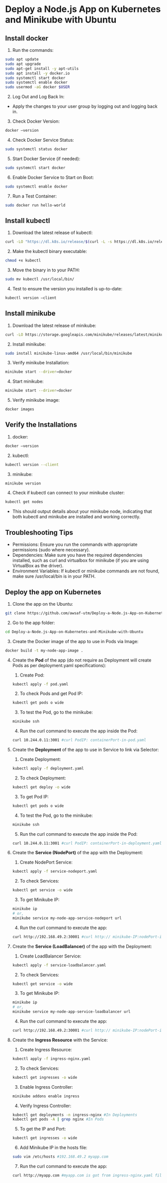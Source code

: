 # Deploy a Node.js App on Kubernetes and Minikube with Ubuntu

## Install docker

1. Run the commands:
```bash
sudo apt update
sudo apt upgrade
sudo apt-get install -y apt-utils
sudo apt install -y docker.io
sudo systemctl start docker
sudo systemctl enable docker
sudo usermod -aG docker $USER
```
2. Log Out and Log Back In:
- Apply the changes to your user group by logging out and logging back in.
3. Check Docker Version:
```bash
docker –version
```
4. Check Docker Service Status:
```bash
sudo systemctl status docker
```
5. Start Docker Service (if needed):
```bash
sudo systemctl start docker
```
6. Enable Docker Service to Start on Boot:
```bash
sudo systemctl enable docker
```
7. Run a Test Container:
```bash
sudo docker run hello-world
```

## Install kubectl

1. Download the latest release of kubectl:
```bash
curl -LO "https://dl.k8s.io/release/$(curl -L -s https://dl.k8s.io/release/stable.txt)/bin/linux/amd64/kubectl"
```
2. Make the kubectl binary executable:
```bash
chmod +x kubectl
```
3. Move the binary in to your PATH:
```bash
sudo mv kubectl /usr/local/bin/
```
4. Test to ensure the version you installed is up-to-date:
```bash
kubectl version –client
```

## Install minikube

1. Download the latest release of minikube:
```bash
curl -LO https://storage.googleapis.com/minikube/releases/latest/minikube-linux-amd64
```
2. Install minikube:
```bash
sudo install minikube-linux-amd64 /usr/local/bin/minikube
```
3. Verify minikube Installation:
```bash
minikube start --driver=docker
```
4. Start minikube:
```bash
minikube start --driver=docker
```
5. Verify minikube image:
```bash
docker images
```

## Verify the Installations

1. docker:
```bash
docker –version
```
2. kubectl:
```bash
kubectl version --client
```
3. minikube:
```bash
minikube version
```
4. Check if kubectl can connect to your minikube cluster:
```bash
kubectl get nodes
```
- This should output details about your minikube node, indicating that both kubectl and minikube are installed and working correctly.

## Troubleshooting Tips

- Permissions: Ensure you run the commands with appropriate permissions (sudo where necessary).
- Dependencies: Make sure you have the required dependencies installed, such as curl and virtualbox for minikube (if you are using VirtualBox as the driver).
- Environment Variables: If kubectl or minikube commands are not found, make sure /usr/local/bin is in your PATH.

## Deploy the app on Kubernetes

1. Clone the app on the Ubuntu:
```bash
git clone https://github.com/awsaf-utm/Deploy-a-Node.js-App-on-Kubernetes-and-Minikube-with-Ubuntu.git
```
2. Go to the app folder:
```bash
cd Deploy-a-Node.js-App-on-Kubernetes-and-Minikube-with-Ubuntu
```
3. Create the Docker image of the app to use in Pods via Image:
```bash
docker build -t my-node-app-image .
```
4. Create the **Pod** of the app (do not require as Deployment will create Pods as per deployment.yaml specifications):
	1. Create Pod:
	```bash
	kubectl apply -f pod.yaml
	```
	2. To check Pods and get Pod IP:
	```bash
	kubectl get pods o wide
	```
	3. To test the Pod, go to the minikube:
	```bash
	minikube ssh
	```
	4. Run the curl command to execute the app inside the Pod:
	```bash
	curl 10.244.0.11:3001 #curl PodIP: containerPort-in-pod.yaml
	```

5.	Create the **Deployment** of the app to use in Service to link via Selector:
	1. Create Deployment:
	```bash
	kubectl apply -f deployment.yaml
	```
	2. To check Deployment:
	```bash
	kubectl get deploy -o wide
	```
	3. To get Pod IP:
	```bash
	kubectl get pods o wide
	```
	4. To test the Pod, go to the minikube:
	```bash
	minikube ssh
	```
	5. Run the curl command to execute the app inside the Pod:
	```bash
	curl 10.244.0.11:3001 #curl PodIP: containerPort-in-deployment.yaml
	```

6.	Create the **Service (NodePort)** of the app with the Deployment:
	1. Create NodePort Service:
	```bash
	kubectl apply -f service-nodeport.yaml
	```
	2. To check Services:
	```bash
	kubectl get service -o wide
	```
	3. To get Minikube IP:
	```bash
	minikube ip
	# or, 
	minikube service my-node-app-service-nodeport url
	```
	4. Run the curl command to execute the app:
	```bash
	curl http://192.168.49.2:30001 #curl http:// minikube-IP:nodePort-in-service.yaml-file
	```
7.	Create the **Service (LoadBalancer)** of the app with the Deployment:
	1. Create LoadBalancer Service:
	```bash
	kubectl apply -f service-loadbalancer.yaml
	```
	2. To check Services:
	```bash
	kubectl get service -o wide
	```
	3. To get Minikube IP:
	```bash
	minikube ip
	# or, 
	minikube service my-node-app-service-loadbalancer url
	```
	4. Run the curl command to execute the app:
	```bash
	curl http://192.168.49.2:30001 #curl http:// minikube-IP:nodePort-in-service.yaml-file
	```

8.	Create the **Ingress Resource** with the Service:
	1. Create Ingress Resource:
	```bash
	kubectl apply -f ingress-nginx.yaml
	```
	2. To check Services:
	```bash
	kubectl get ingresses -o wide
	```
	3. Enable Ingress Controller:
	```bash
	minikube addons enable ingress
	```
	4. Verify Ingress Controller:
	```bash
	kubectl get deployments -n ingress-nginx #In Deployments
	kubectl get pods -A | grep nginx #In Pods
	```
	5. To get the IP and Port:
	```bash
	kubectl get ingresses -o wide 
	```
	6. Add Minikube IP in the hosts file:
	```bash
	sudo vim /etc/hosts #192.168.49.2 myapp.com
	```
	7. Run the curl command to execute the app:
	```bash
	curl http://myapp.com #myapp.com is got from ingress-nginx.yaml file
	```

